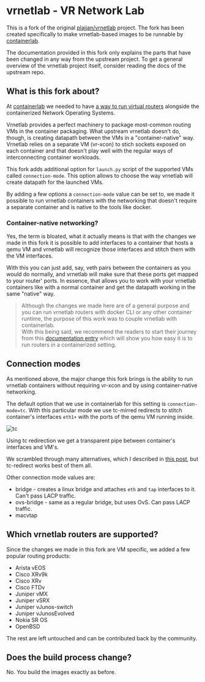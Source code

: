 # vrnetlab - VR Network Lab

This is a fork of the original [plajjan/vrnetlab](https://github.com/plajjan/vrnetlab) project. The fork has been created specifically to make vrnetlab-based images to be runnable by [containerlab](https://containerlab.srlinux.dev).

The documentation provided in this fork only explains the parts that have been changed in any way from the upstream project. To get a general overview of the vrnetlab project itself, consider reading the docs of the upstream repo.

## What is this fork about?
At [containerlab](https://containerlab.srlinux.dev) we needed to have [a way to run virtual routers](https://containerlab.srlinux.dev/manual/vrnetlab/) alongside the containerized Network Operating Systems.

Vrnetlab provides a perfect machinery to package most-common routing VMs in the container packaging. What upstream vrnetlab doesn't do, though, is creating datapath between the VMs in a "container-native" way.  
Vrnetlab relies on a separate VM (vr-xcon) to stich sockets exposed on each container and that doesn't play well with the regular ways of interconnecting container workloads.

This fork adds additional option for `launch.py` script of the supported VMs called `connection-mode`. This option allows to choose the way vrnetlab will create datapath for the launched VMs.

By adding a few options a `connection-mode` value can be set to, we made it possible to run vrnetlab containers with the networking that doesn't require a separate container and is native to the tools like docker.

### Container-native networking?
Yes, the term is bloated, what it actually means is that with the changes we made in this fork it is possible to add interfaces to a container that hosts a qemu VM and vrnetlab will recognize those interfaces and stitch them with the VM interfaces.

With this you can just add, say, veth pairs between the containers as you would do normally, and vrnetlab will make sure that these ports get mapped to your router' ports. In essence, that allows you to work with your vrnetlab containers like with a normal container and get the datapath working in the same "native" way.

> Although the changes we made here are of a general purpose and you can run vrnetlab routers with docker CLI or any other container runtime, the purpose of this work was to couple vrnetlab with containerlab.  
> With this being said, we recommend the readers to start their journey from this [documentation entry](https://containerlab.srlinux.dev/manual/vrnetlab/) which will show you how easy it is to run routers in a containerized setting.

## Connection modes
As mentioned above, the major change this fork brings is the ability to run vrnetlab containers without requiring vr-xcon and by using container-native networking.

The default option that we use in containerlab for this setting is `connection-mode=tc`. With this particular mode we use tc-mirred redirects to stitch container's interfaces `eth1+` with the ports of the qemu VM running inside.

![tc](https://gitlab.com/rdodin/pics/-/wikis/uploads/4d31c06e6258e70edc887b17e0e758e0/image.png)

Using tc redirection we get a transparent pipe between container's interfaces and VM's.

We scrambled through many alternatives, which I described in [this post](https://netdevops.me/2021/transparently-redirecting-packets/frames-between-interfaces/), but tc-redirect works best of them all.

Other connection mode values are:

* bridge - creates a linux bridge and attaches `eth` and `tap` interfaces to it. Can't pass LACP traffic.
* ovs-bridge - same as a regular bridge, but uses OvS. Can pass LACP traffic.
* macvtap

## Which vrnetlab routers are supported?
Since the changes we made in this fork are VM specific, we added a few popular routing products:

* Arista vEOS
* Cisco XRv9k
* Cisco XRv
* Cisco FTDv
* Juniper vMX
* Juniper vSRX
* Juniper vJunos-switch
* Juniper vJunosEvolved
* Nokia SR OS
* OpenBSD

The rest are left untouched and can be contributed back by the community.

## Does the build process change?
No. You build the images exactly as before.
